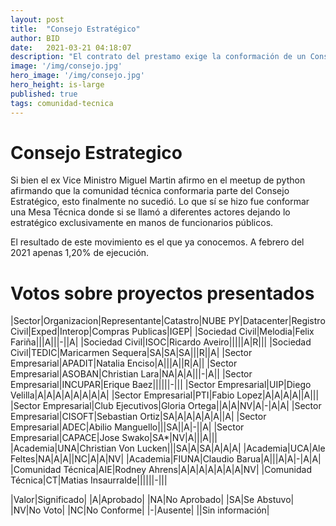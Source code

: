 ```yaml
---
layout: post
title:  "Consejo Estratégico"
author: BID
date:   2021-03-21 04:18:07
description: "El contrato del prestamo exige la conformación de un Consejo Estratégico"
image: '/img/consejo.jpg'
hero_image: '/img/consejo.jpg'
hero_height: is-large
published: true
tags: comunidad-tecnica
---
```


# Consejo Estrategico

Si bien el ex Vice Ministro Miguel Martin afirmo en el meetup de python afirmando que la comunidad técnica conformaria parte del Consejo Estratégico, esto finalmente no sucedió. Lo que sí se hizo fue conformar una Mesa Técnica donde si se llamó a diferentes actores dejando lo estratégico exclusivamente en manos de funcionarios públicos. 

El resultado de este movimiento es el que ya conocemos. A febrero del 2021 apenas 1,20% de ejecución. 

# Votos sobre proyectos presentados

|Sector|Organizacion|Representante|Catastro|NUBE PY|Datacenter|Registro Civil|Exped|Interop|Compras Publicas|IGEP|
|Sociedad Civil|Melodia|Felix Fariña|||A|||-||A|
|Sociedad Civil|ISOC|Ricardo Aveiro|||||A|R|||
|Sociedad Civil|TEDIC|Maricarmen Sequera|SA|SA|SA|||R||A|
|Sector Empresarial|APADIT|Natalia Enciso|A|||A||R|A||
|Sector Empresarial|ASOBAN|Christian Lara|NA|A|A|||-|A||
|Sector Empresarial|INCUPAR|Erique Baez||||||-|||
|Sector Empresarial|UIP|Diego Velilla|A|A|A|A|A|A|A|A|
|Sector Empresarial|PTI|Fabio Lopez|A|A|A|A||A|||
|Sector Empresarial|Club Ejecutivos|Gloria Ortega||A|A|NV|A|-|A|A|
|Sector Empresarial|CISOFT|Sebastian Ortiz|SA|A|A|A|A|A||A|
|Sector Empresarial|ADEC|Abilio Manguello|||SA||A|-||A|
|Sector Empresarial|CAPACE|Jose Swako|SA*|NV|A|||A|||
|Academia|UNA|Christian Von Lucken|||SA|A|SA|A|A|A|
|Academia|UCA|Ale Feltes|NA|A|A||NC|A|A|NV|
|Academia|FIUNA|Claudio Barua|A|||A|A|-|A|A|
|Comunidad Técnica|AIE|Rodney Ahrens|A|A|A|A|A|A|A|NV|
|Comunidad Técnica|CT|Matias Insaurralde||||||-|||

|Valor|Significado|
|A|Aprobado|
|NA|No Aprobado|
|SA|Se Abstuvo|
|NV|No Voto|
|NC|No Conforme|
|-|Ausente|
||Sin información|